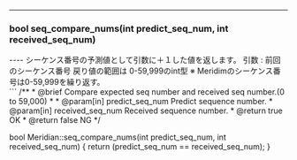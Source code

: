 ----  
<h3>bool seq_compare_nums(int predict_seq_num, int received_seq_num)</h3>
----  
シーケンス番号の予測値として引数に＋１した値を返します。   
引数 : 前回のシーケンス番号  
戻り値の範囲は 0-59,999のint型  
※ Meridimのシーケンス番号は0-59,999を繰り返す。  
  
<br>  
```  
/**
 * @brief Compare expected seq number and received seq number.(0 to 59,000)
 *
 * @param[in] predict_seq_num Predict sequence number.
 * @param[in] received_seq_num Received sequence number.
 * @return true OK
 * @return false NG
 */  
  
bool Meridian::seq_compare_nums(int predict_seq_num, int received_seq_num)
{
    return (predict_seq_num == received_seq_num);
}
```